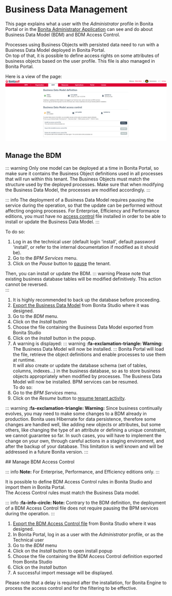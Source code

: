 # Business Data Management

This page explains what a user with the _Administrator_ profile in Bonita Portal or in the [Bonita Administrator Application](admin-application-overview.md) can see and do about Business Data Model (BDM) and BDM Access Control.

Processes using Business Objects with persisted data need to run with a Business Data Model deployed in Bonita Portal.  
On top of that, it is possible to define access rights on some attributes of business objects based on the user profile. This file is also managed in Bonita Portal.

Here is a view of the page:
![BDM in UI](images/UI2021.1/bdm-management.png)<!--{.img-responsive}-->


## Manage the BDM

::: warning
Only one model can be deployed at a time in Bonita Portal, so make sure it contains the Business Object definitions used in all processes that will run within this tenant.
The Business Objects must match the structure used by the deployed processes. Make sure that when modifying the Business Data Model, the processes are modified accordingly.
:::

::: info
The deployment of a Business Data Model requires pausing the service during the operation, so that the update can be performed without affecting ongoing processes. 
For Enterprise, Efficiency and Performance editions, you must have no [access control](#installAccessControl) file installed in order to be able to install or update the Business Data Model.
:::

To do so:
1. Log in as the technical user (default login 'install', default password 'install', or refer to the internal documentation if modified as it should be).
1. Go to the _BPM Services_ menu.
1. Click on the _Pause_ button to [pause](pause-and-resume-bpm-services.md) the tenant.

Then, you can install or update the BDM.
::: warning
Please note that existing business database tables will be modified definitively. This action cannot be reversed.  
:::
1. It is highly recommended to back up the database before proceeding.
1. [Export the Business Data Model](define-and-deploy-the-bdm.md) from Bonita Studio where it was designed.
1. Go to the _BDM_ menu.
1. Click on the _Install_ button 
1. Choose the file containing the Business Data Model exported from Bonita Studio
1. Click on the _Install_ button in the popup.
1. A warning is displayed:
::: warning
**:fa-exclamation-triangle: Warning:** The Business Data Model will now be installed.
:::
Bonita Portal will load the file, retrieve the object definitions and enable processes to use them at runtime.  
It will also create or update the database schema (set of tables, columns, indexes...) in the business database, so as to store business objects appropriately when modified by processes. 
The Business Data Model will now be installed. BPM services can be resumed.  
 To do so:
1. Go to the _BPM Services_ menu.
1. Click on the _Resume_ button to [resume tenant activity](pause-and-resume-bpm-services.md).

::: warning
**:fa-exclamation-triangle: Warning:**  Since business continually evolves, you may need to make some changes to a BDM already in production.
Bonita uses Hibernate for data persistence, therefore some changes are handled well, like adding new objects or attributes, but some others, like changing the type of an attribute or defining a unique constraint, we cannot guarantee so far.
In such cases, you will have to implement the change on your own, through careful actions in a staging environment, and after the backup of your database.
This limitation is well known and will be addressed in a future Bonita version.
:::

<a id="installAccessControl"/>
## Manage BDM Access Control

::: info
**Note:** For Enterprise, Performance, and Efficiency editions only.
:::

It is possible to define BDM Access Control rules in Bonita Studio and import them in Bonita Portal.  
The Access Control rules must match the Business Data model.  

::: info
**:fa-info-circle: Note:** Contrary to the BDM definition, the deployment of a BDM Access Control file does not require pausing the BPM services during the operation. 
:::
1. [Export the BDM Access Control file](bdm-access-control.md) from Bonita Studio where it was designed.
1. In Bonita Portal, log in as a user with the _Administrator_ profile, or as the Technical user
1. Go to the _BDM_ menu
1. Click on the _Install_ button to open install popup
1. Choose the file containing the BDM Access Control definition exported from Bonita Studio
1. Click on the _Install_ button
1. A successful import message will be displayed.

Please note that a delay is required after the installation, for Bonita Engine to process the access control and for the filtering to be effective.
